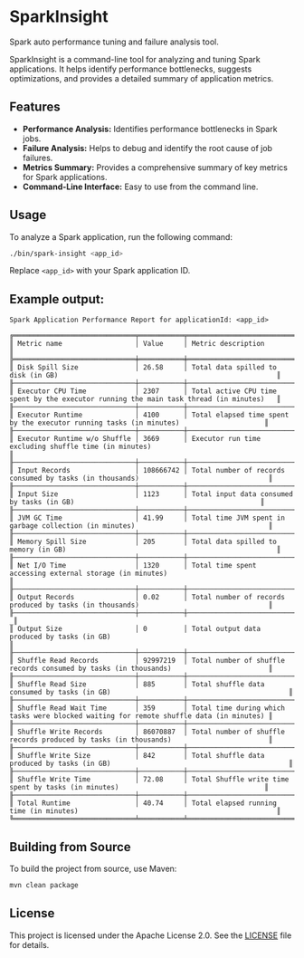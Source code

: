 # SparkInsight

Spark auto performance tuning and failure analysis tool.

SparkInsight is a command-line tool for analyzing and tuning Spark applications. It helps identify performance bottlenecks, suggests optimizations, and provides a detailed summary of application metrics.

## Features

*   **Performance Analysis:** Identifies performance bottlenecks in Spark jobs.
*   **Failure Analysis:** Helps to debug and identify the root cause of job failures.
*   **Metrics Summary:** Provides a comprehensive summary of key metrics for Spark applications.
*   **Command-Line Interface:** Easy to use from the command line.

## Usage

To analyze a Spark application, run the following command:

```bash
./bin/spark-insight <app_id>
```

Replace `<app_id>` with your Spark application ID.

## Example output:


```text
Spark Application Performance Report for applicationId: <app_id>

╔══════════════════════════════╤═══════════╤═════════════════════════════════════════════════════════════════════════════════════════╗
║ Metric name                  │ Value     │ Metric description                                                                      ║
╠══════════════════════════════╪═══════════╪═════════════════════════════════════════════════════════════════════════════════════════╣
║ Disk Spill Size              │ 26.58     │ Total data spilled to disk (in GB)                                                      ║
╟──────────────────────────────┼───────────┼─────────────────────────────────────────────────────────────────────────────────────────╢
║ Executor CPU Time            │ 2307      │ Total active CPU time spent by the executor running the main task thread (in minutes)   ║
╟──────────────────────────────┼───────────┼─────────────────────────────────────────────────────────────────────────────────────────╢
║ Executor Runtime             │ 4100      │ Total elapsed time spent by the executor running tasks (in minutes)                     ║
╟──────────────────────────────┼───────────┼─────────────────────────────────────────────────────────────────────────────────────────╢
║ Executor Runtime w/o Shuffle │ 3669      │ Executor run time excluding shuffle time (in minutes)                                   ║
╟──────────────────────────────┼───────────┼─────────────────────────────────────────────────────────────────────────────────────────╢
║ Input Records                │ 108666742 │ Total number of records consumed by tasks (in thousands)                                ║
╟──────────────────────────────┼───────────┼─────────────────────────────────────────────────────────────────────────────────────────╢
║ Input Size                   │ 1123      │ Total input data consumed by tasks (in GB)                                              ║
╟──────────────────────────────┼───────────┼─────────────────────────────────────────────────────────────────────────────────────────╢
║ JVM GC Time                  │ 41.99     │ Total time JVM spent in garbage collection (in minutes)                                 ║
╟──────────────────────────────┼───────────┼─────────────────────────────────────────────────────────────────────────────────────────╢
║ Memory Spill Size            │ 205       │ Total data spilled to memory (in GB)                                                    ║
╟──────────────────────────────┼───────────┼─────────────────────────────────────────────────────────────────────────────────────────╢
║ Net I/O Time                 │ 1320      │ Total time spent accessing external storage (in minutes)                                ║
╟──────────────────────────────┼───────────┼─────────────────────────────────────────────────────────────────────────────────────────╢
║ Output Records               │ 0.02      │ Total number of records produced by tasks (in thousands)                                ║
╟──────────────────────────────┼───────────┼───────────────────────────────────────────────────────────────────────────────────────── _║
║ Output Size                  │ 0         │ Total output data produced by tasks (in GB)                                             ║
╟──────────────────────────────┼───────────┼─────────────────────────────────────────────────────────────────────────────────────────╢
║ Shuffle Read Records         │ 92997219  │ Total number of shuffle records consumed by tasks (in thousands)                        ║
╟──────────────────────────────┼───────────┼─────────────────────────────────────────────────────────────────────────────────────────╢
║ Shuffle Read Size            │ 885       │ Total shuffle data consumed by tasks (in GB)                                            ║
╟──────────────────────────────┼───────────┼─────────────────────────────────────────────────────────────────────────────────────────╢
║ Shuffle Read Wait Time       │ 359       │ Total time during which tasks were blocked waiting for remote shuffle data (in minutes) ║
╟──────────────────────────────┼───────────┼─────────────────────────────────────────────────────────────────────────────────────────╢
║ Shuffle Write Records        │ 86070887  │ Total number of shuffle records produced by tasks (in thousands)                        ║
╟──────────────────────────────┼───────────┼─────────────────────────────────────────────────────────────────────────────────────────╢
║ Shuffle Write Size           │ 842       │ Total shuffle data produced by tasks (in GB)                                            ║
╟──────────────────────────────┼───────────┼─────────────────────────────────────────────────────────────────────────────────────────╢
║ Shuffle Write Time           │ 72.08     │ Total Shuffle write time spent by tasks (in minutes)                                    ║
╟──────────────────────────────┼───────────┼─────────────────────────────────────────────────────────────────────────────────────────╢
║ Total Runtime                │ 40.74     │ Total elapsed running time (in minutes)                                                 ║
╚══════════════════════════════╧═══════════╧═════════════════════════════════════════════════════════════════════════════════════════╝
```

## Building from Source

To build the project from source, use Maven:

```bash
mvn clean package
```

## License

This project is licensed under the Apache License 2.0. See the [LICENSE](LICENSE) file for details.